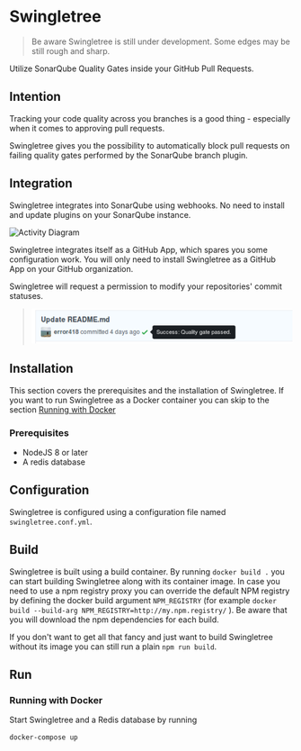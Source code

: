 # Swingletree

> Be aware Swingletree is still under development. Some edges may be still rough and sharp.

Utilize SonarQube Quality Gates inside your GitHub Pull Requests.


## Intention

Tracking your code quality across you branches is a good thing - especially when it comes to approving pull requests.

Swingletree gives you the possibility to automatically block pull requests on failing quality gates performed by the SonarQube branch plugin.

## Integration

Swingletree integrates into SonarQube using webhooks. No need to install and update plugins on your SonarQube instance.

![Activity Diagram](http://www.plantuml.com/plantuml/png/5Sqz3i8m30NWdLF00QY5n82OUXMJMAcb_5JFBrJS7fY-yLk32ivMJnVlgSvi4_MyaNiyHQ37KfpRVCqmfD5fdKiQJGmOkDyU4eVtKeqmawP1W-IHGZJHtyxFDRiMQ5lsVx9Qpp-_)

Swingletree integrates itself as a GitHub App, which spares you some configuration work. You will only need to install Swingletree as a GitHub App on your GitHub organization.

Swingletree will request a permission to modify your repositories' commit statuses.

> ![Commit Status](./docs/commit-status.png)


## Installation

This section covers the prerequisites and the installation of Swingletree. If you want to run Swingletree as a Docker container you can skip to the section [Running with Docker](#running-with-docker) 

### Prerequisites

* NodeJS 8 or later
* A redis database

## Configuration

Swingletree is configured using a configuration file named `swingletree.conf.yml`.

## Build

Swingletree is built using a build container. By running `docker build .` you can start building Swingletree along with its container image. In case you need to use a npm registry proxy you can override the default NPM registry by defining the docker build argument `NPM_REGISTRY` (for example `docker build --build-arg NPM_REGISTRY=http://my.npm.registry/` ). Be aware that you will download the npm dependencies for each build.

If you don't want to get all that fancy and just want to build Swingletree without its image you can still run a plain `npm run build`.

## Run

### Running with Docker

Start Swingletree and a Redis database by running

```
docker-compose up
```